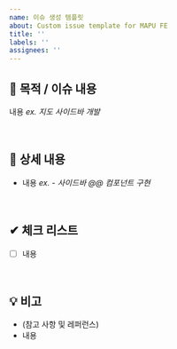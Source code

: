 ```yaml
---
name: 이슈 생성 템플릿
about: Custom issue template for MAPU FE
title: ''
labels: ''
assignees: ''
---
```


## 📌 목적 / 이슈 내용

내용
_ex. 지도 사이드바 개발_

<br>

## 📝 상세 내용

- 내용
  _ex. - 사이드바 @@ 컴포넌트 구현_

<br>

## ✔ 체크 리스트

- [ ] 내용

<br>

## 💡 비고

- (참고 사항 및 레퍼런스)
- 내용
